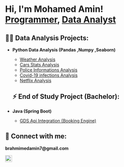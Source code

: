 <h1>Hi, I'm Mohamed Amin! <br/><a href="https://github.com/MohamedAminBrahmi">Programmer</a>, <a href="https://www.linkedin.com/in/med-amin-brahmi-950252276/">Data Analyst</a>

<h2>👨‍💻 Data Analysis Projects:</h2>
  
- <b>Python Data Analysis (Pandas ,Numpy ,Seaborn)</b>
  - [Weather Analysis](https://github.com/MohamedAminBrahmi/Weather-DA)
  - [Cars Stats Analysis](https://github.com/MohamedAminBrahmi/Car-DA)
  - [Police Informations Analysis](https://github.com/MohamedAminBrahmi/Police-DA)
  - [Covid-19 infections Analysis](https://github.com/MohamedAminBrahmi/Covid-DA-)
  - [Netflix Analysis](https://github.com/MohamedAminBrahmi/Netflix-DA)

 
  <h2>⚡  End of Study Project (Bachelor):</h2>

- <b>Java (Spring Boot)</b>
  - [GDS Api Integration (Booking Engine)](https://github.com/MohamedAminBrahmi/Exrenal-Api-end-of-study-project)

<h2> 🤳 Connect with me:</h2>
<b>brahmimedamin7@gmail.com</b>

[<img align="left" alt="JoshMadakor | LinkedIn" width="22px" src="https://cdn.jsdelivr.net/npm/simple-icons@v3/icons/linkedin.svg" />][linkedin]

[linkedin]: https://www.linkedin.com/in/med-amin-brahmi-950252276/

<!--
**joshmadakor1/joshmadakor1** is a ✨ _special_ ✨ repository because its `README.md` (this file) appears on your GitHub profile.

Here are some ideas to get you started:

- 🔭 I’m currently working on ...
- 🌱 I’m currently learning ...
- 👯 I’m looking to collaborate on ...
- 🤔 I’m looking for help with ...
- 💬 Ask me about ...
- 📫 How to reach me: ...
- 😄 Pronouns: ...
- ⚡ Fun fact: ...
-->
